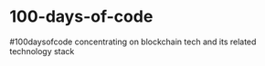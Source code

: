 # 100-days-of-code
#100daysofcode concentrating on blockchain tech and its related technology stack

